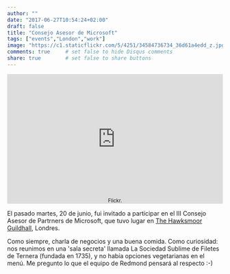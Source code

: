 ```yaml
---
author: ""
date: "2017-06-27T10:54:24+02:00"
draft: false
title: "Consejo Asesor de Microsoft"
tags: ["events","London","work"]
image: "https://c1.staticflickr.com/5/4251/34584736734_36d61a4edd_z.jpg"
comments: true     # set false to hide Disqus comments
share: true        # set false to share buttons
---
```


<div style="position: relative; padding-bottom: 60%; overflow: auto; -webkit-overflow-scrolling:touch;"><iframe style="position: absolute; top: 0; left: 0; width: 100%; height: 100%;" src="https://flickrembed.com/cms_embed.php?source=flickr&layout=responsive&input=www.flickr.com/photos/jcortell/albums/72157683380936540&sort=3&by=album&theme=default_notextpanel&scale=fill&limit=10&skin=default" scrolling="no" frameborder="0" allowFullScreen="true" webkitallowfullscreen="true" mozallowfullscreen="true"></iframe><small style="display: block; text-align: center; position: absolute; bottom: 0; left: 0; right: 0; margin-left: auto; margin-right: auto;"Galería de fotos en<a href="https://www.flickr.com/photos/jcortell/albums/72157683380936540">Flickr</a>.</small></div><div style="position:absolute; top:-70px; display:block; text-align:center; z-index:-1;"><a href="https://megustaboton.com">Facebook like boton - generador</a></div>

El pasado martes, 20 de junio, fui invitado a participar en el III Consejo Asesor de Partrners de Microsoft, que tuvo lugar en [The Hawksmoor Guildhall](http://thehawksmoor.com/locations/guildhall/), Londres.   

Como siempre, charla de negocios y una buena comida. Como curiosidad: nos reunimos en una 'sala secreta' llamada La Sociedad Sublime de Filetes de Ternera (fundada en 1735), y no había opciones vegetarianas en el menú. Me pregunto lo que el equipo de Redmond pensará al respecto :-)